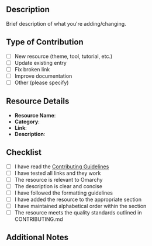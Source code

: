## Description
Brief description of what you're adding/changing.

## Type of Contribution
- [ ] New resource (theme, tool, tutorial, etc.)
- [ ] Update existing entry
- [ ] Fix broken link
- [ ] Improve documentation
- [ ] Other (please specify)

## Resource Details
<!-- Fill out if adding a new resource -->
- **Resource Name**:
- **Category**:
- **Link**:
- **Description**:

## Checklist
- [ ] I have read the [Contributing Guidelines](CONTRIBUTING.md)
- [ ] I have tested all links and they work
- [ ] The resource is relevant to Omarchy
- [ ] The description is clear and concise
- [ ] I have followed the formatting guidelines
- [ ] I have added the resource to the appropriate section
- [ ] I have maintained alphabetical order within the section
- [ ] The resource meets the quality standards outlined in CONTRIBUTING.md

## Additional Notes
<!-- Any additional information or context about this contribution -->
